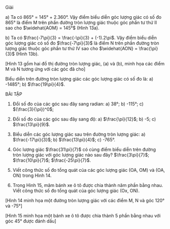 Giải

a) Ta có 865° = 145° + 2.360°. Vậy điểm biểu diễn góc lượng giác có số đo 865° là điểm M trên phần đường tròn lượng giác thuộc góc phần tư thứ II sao cho $\widehat{AOM} = 145°$ (Hình 13a).

b) Ta có $\frac{-7\pi}{3} = \frac{-\pi}{3} + (-1).2\pi$. Vậy điểm biểu diễn góc lượng giác có số đo $\frac{-7\pi}{3}$ là điểm N trên phần đường tròn lượng giác thuộc góc phần tư thứ IV sao cho $\widehat{AON} = \frac{\pi}{3}$ (Hình 13b).

[Hình 13 gồm hai đồ thị đường tròn lượng giác, (a) và (b), minh họa các điểm M và N tương ứng với các góc đã cho]

Biểu diễn trên đường tròn lượng giác các góc lượng giác có số đo là:
a) -1485°;    b) $\frac{19\pi}{4}$.

BÀI TẬP

1. Đổi số đo của các góc sau đây sang radian:
   a) 38°;    b) -115°;    c) $(\frac{3}{\pi})^0$;

2. Đổi số đo của các góc sau đây sang độ:
   a) $\frac{\pi}{12}$;    b) -5;    c) $\frac{13\pi}{9}$.

3. Biểu diễn các góc lượng giác sau trên đường tròn lượng giác:
   a) $\frac{-17\pi}{3}$;    b) $\frac{13\pi}{4}$;    c) -765°.

4. Góc lượng giác $\frac{31\pi}{7}$ có cùng điểm biểu diễn trên đường tròn lượng giác với góc lượng giác nào sau đây?
   $\frac{3\pi}{7}$; $\frac{10\pi}{7}$; $\frac{-25\pi}{7}$.

5. Viết công thức số đo tổng quát của các góc lượng giác (OA, OM) và (OA, ON) trong Hình 14.

6. Trong Hình 15, mâm bánh xe ô tô được chia thành năm phần bằng nhau. Viết công thức số đo tổng quát của góc lượng giác (Ox, ON).

[Hình 14 minh họa một đường tròn lượng giác với các điểm M, N và góc 120° và -75°]

[Hình 15 minh họa một bánh xe ô tô được chia thành 5 phần bằng nhau với góc 45° được đánh dấu]
